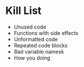Kill List
=========
* Unused code
* Functions with side effects
* Unformatted code
* Repeated code blocks
* Bad variable namesk
* How you doing
